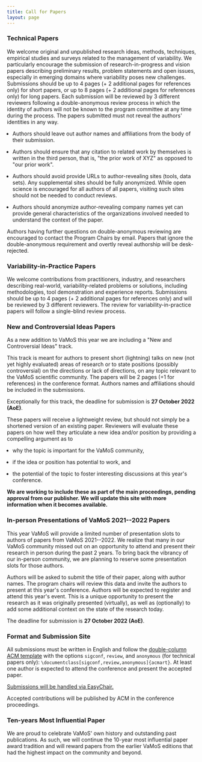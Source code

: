 ```yaml
---
title: Call for Papers
layout: page
---
```


<style>ul { padding-left: 15px; }</style>

### Technical Papers

We welcome original and unpublished research ideas, methods, techniques,
empirical studies and surveys related to the management of variability. We
particularly encourage the submission of research-in-progress and vision papers
describing preliminary results, problem statements and open issues, especially
in emerging domains where variability poses new challenges. Submissions should
be up to 4 pages (+ 2 additional pages for references only) for short papers, or
up to 8 pages (+ 2 additional pages for references only) for long papers. Each
submission will be reviewed by 3 different reviewers following a
double-anonymous review process in which the identity of authors will not be
known to the program committee at any time during the process. The papers
submitted must not reveal the authors' identities in any way.

* Authors should leave out author names and affiliations from the body of their
  submission.

* Authors should ensure that any citation to related work by themselves is
  written in the third person, that is, "the prior work of XYZ" as opposed to
  "our prior work".

* Authors should avoid provide URLs to author-revealing sites (tools, data
  sets). Any supplemental sites should be fully anonymized. While open science
  is encouraged for all authors of all papers, visiting such sites should not be
  needed to conduct reviews.

* Authors should anonymize author-revealing company names yet can provide
  general characteristics of the organizations involved needed to understand the
  context of the paper.

Authors having further questions on double-anonymous reviewing are encouraged to
contact the Program Chairs by email. Papers that ignore the double-anonymous
requirement and overtly reveal authorship will be desk-rejected.

### Variability-in-Practice Papers

We welcome contributions from practitioners, industry, and researchers
describing real-world, variability-related problems or solutions, including
methodologies, tool demonstration and experience reports. Submissions should be
up to 4 pages (+ 2 additional pages for references only) and will be reviewed by
3 different reviewers. The review for variability-in-practice papers will follow
a single-blind review process.

### New and Controversial Ideas Papers

As a new addition to VaMoS this year we are including a "New and Controversial
Ideas" track.

This track is meant for authors to present short (lightning) talks on new (not
yet highly evaluated) areas of research or to state positions (possibly
controversial) on the directions or lack of directions, on any topic relevant to
the VaMoS scientific community. The papers will be 2 pages (+1 for references)
in the conference format. Authors names and affiliations should be included in
the submissions.

Exceptionally for this track, the deadline for submission is **27 October 2022
(AoE)**.

These papers will receive a lightweight review, but should not simply be a
shortened version of an existing paper. Reviewers will evaluate these papers on
how well they articulate a new idea and/or position by providing a compelling
argument as to

* why the topic is important for the VaMoS community,

* if the idea or position has potential to work, and

* the potential of the topic to foster interesting discussions at this year's
  conference.

**We are working to include these as part of the main proceedings, pending
approval from our publisher. We will update this site with more information when
it becomes available.**

### In-person Presentations of VaMoS 2021--2022 Papers

This year VaMoS will provide a limited number of presentation slots to authors
of papers from VaMoS 2021--2022. We realize that many in our VaMoS community
missed out on an opportunity to attend and present their research in person
during the past 2 years. To bring back the vibrancy of our in-person community,
we are planning to reserve some presentation slots for those authors.

Authors will be asked to submit the title of their paper, along with author
names. The program chairs will review this data and invite the authors to
present at this year's conference. Authors will be expected to register and
attend this year's event. This is a unique opportunity to present the research
as it was originally presented (virtually), as well as (optionally) to add some
additional context on the state of the research today.

The deadline for submission is **27 October 2022 (AoE)**.

### Format and Submission Site

All submissions must be written in English and follow the [double-column ACM
template](https://www.acm.org/publications/proceedings-template) with the
options `sigconf`, `review`, and `anonymous` (for technical papers only):
`\documentclass[sigconf,review,anonymous]{acmart}`. At least one author is
expected to attend the conference and present the accepted paper.

[Submissions will be handled via EasyChair.](https://easychair.org/conferences/?conf=vamos2023)

Accepted contributions will be published by ACM in the conference proceedings.

### Ten-years Most Influential Paper

We are proud to celebrate VaMoS' own history and outstanding past publications.
As such, we will continue the 10-year most influential paper award tradition and
will reward papers from the earlier VaMoS editions that had the highest impact
on the community and beyond.
